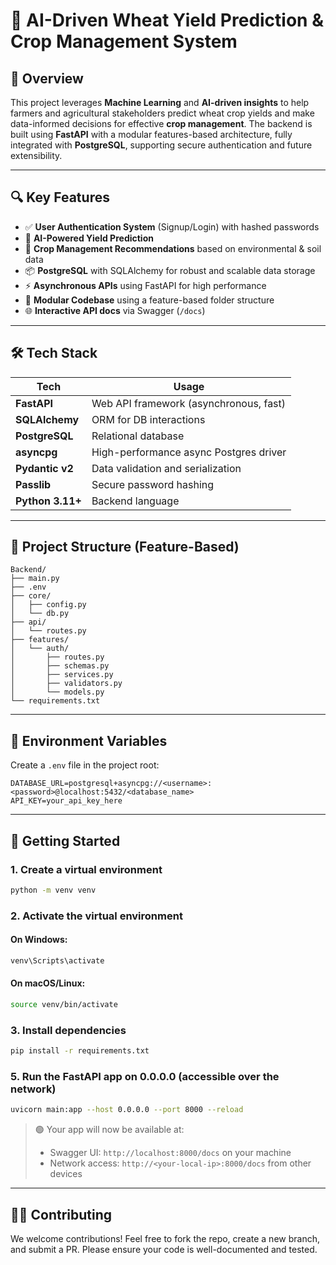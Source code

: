 # 🌾 AI-Driven Wheat Yield Prediction & Crop Management System

## 🚀 Overview

This project leverages **Machine Learning** and **AI-driven insights** to help farmers and agricultural stakeholders predict wheat crop yields and make data-informed decisions for effective **crop management**. The backend is built using **FastAPI** with a modular features-based architecture, fully integrated with **PostgreSQL**, supporting secure authentication and future extensibility.

---

## 🔍 Key Features

- ✅ **User Authentication System** (Signup/Login) with hashed passwords
- 🧠 **AI-Powered Yield Prediction**
- 🌱 **Crop Management Recommendations** based on environmental & soil data
- 📦 **PostgreSQL** with SQLAlchemy for robust and scalable data storage
- ⚡ **Asynchronous APIs** using FastAPI for high performance
- 🧩 **Modular Codebase** using a feature-based folder structure
- 🌐 **Interactive API docs** via Swagger (`/docs`)

---

## 🛠️ Tech Stack

| Tech             | Usage                                      |
|------------------|---------------------------------------------|
| **FastAPI**      | Web API framework (asynchronous, fast)      |
| **SQLAlchemy**   | ORM for DB interactions                     |
| **PostgreSQL**   | Relational database                         |
| **asyncpg**      | High-performance async Postgres driver      |
| **Pydantic v2**  | Data validation and serialization           |
| **Passlib**      | Secure password hashing                     |
| **Python 3.11+** | Backend language                            |

---

## 📁 Project Structure (Feature-Based)

```
Backend/
├── main.py
├── .env
├── core/
│   ├── config.py
│   └── db.py
├── api/
│   └── routes.py
├── features/
│   └── auth/
│       ├── routes.py
│       ├── schemas.py
│       ├── services.py
│       ├── validators.py
│       └── models.py
└── requirements.txt
```

---

## 🔐 Environment Variables

Create a `.env` file in the project root:

```env
DATABASE_URL=postgresql+asyncpg://<username>:<password>@localhost:5432/<database_name>
API_KEY=your_api_key_here
```

---

## 🚀 Getting Started

### 1. Create a virtual environment

```bash
python -m venv venv
```

### 2. Activate the virtual environment

#### On Windows:
```bash
venv\Scripts\activate
```

#### On macOS/Linux:
```bash
source venv/bin/activate
```

### 3. Install dependencies

```bash
pip install -r requirements.txt
```

### 5. Run the FastAPI app on 0.0.0.0 (accessible over the network)

```bash
uvicorn main:app --host 0.0.0.0 --port 8000 --reload
```

> 🟢 Your app will now be available at:
> - Swagger UI: `http://localhost:8000/docs` on your machine
> - Network access: `http://<your-local-ip>:8000/docs` from other devices

---

## 🧑‍💻 Contributing

We welcome contributions! Feel free to fork the repo, create a new branch, and submit a PR. Please ensure your code is well-documented and tested.
